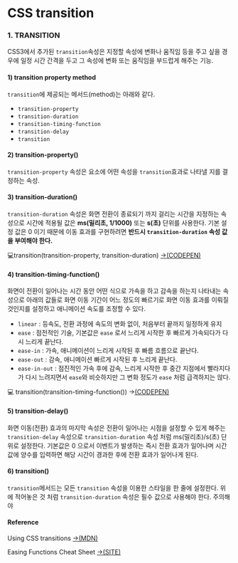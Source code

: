 # CSS transition

### 1. TRANSITION

CSS3에서 추가된 `transition`속성은 지정할 속성에 변화나 움직임 등을 주고 싶을 경우에 일정 시간 간격을 두고 그 속성에 변화 또는 움직임을 부드럽게 해주는 기능.

#### 1\) transition property method

`transition`에 제공되는 메서드\(method\)는 아래와 같다.

* `transition-property`
* `transition-duration`
* `transition-timing-function`
* `transition-delay`
* `transition`

#### 2\) transition-property\(\)

`transition-property` 속성은 요소에 어떤 속성을 `transition`효과로 나타낼 지를 결정하는 속성.

#### 3\) transition-duration\(\)

`transition-duration` 속성은 화면 전환이 종료되기 까지 걸리는 시간을 지정하는 속성으로 시간에 적용될 값은 **ms\(밀리초, 1/1000\)** 또는 **s\(초\)** 단위를 사용한다. 기본 설정 값은 0 이기 때문에 이동 효과를 구현하려면 **반드시 `transition-duration` 속성 값을 부여해야 한다.**

💻transition\(transition-property, transition-duration\) [→\(CODEPEN\)](https://codepen.io/vi2920va/full/xxEBJzm)

#### 4\) transition-timing-function\(\)

화면이 전환이 일어나는 시간 동안 어떤 식으로 가속을 하고 감속을 하는지 나타내는 속성으로 아래의 값들로 화면 이동 기간이 어느 정도의 빠르기로 화면 이동 효과를 이뤄질 것인지를 설정하고 애니메이션 속도를 조정할 수 있다.

* `linear` : 등속도, 전환 과정에 속도의 변화 없이, 처음부터 끝까지 일정하게 유지
* `ease` : 점전적인 기술, 기본값은 `ease` 로서 느리게 시작한 후 빠르게 가속되다가 다시 느리게 끝난다.
* `ease-in` : 가속, 애니메이션이 느리게 시작된 후 빠름 흐름으로 끝난다.
* `ease-out` : 감속, 애니메이션 빠르게 시작된 후 느리게 끝난다.
* `ease-in-out` : 점진적인 가속 후에 감속, 느리게 시작한 후 중간 지점에서 빨라지다가 다시 느려지면서 `ease`와 비슷하지만 그 변화 정도가 `ease` 처럼 급격하지는 않다.

💻 transition\(transition-timing-function\(\)\) →[\(CODEPEN\)](https://codepen.io/vi2920va/full/oNzVPbX)

#### 5\) transition-delay\(\)

 화면 이동\(전환\) 효과의 마지막 속성은 전환이 일어나는 시점을 설정할 수 있게 해주는`transition-delay` 속성으로 `transition-duration` 속성 처럼  ms\(밀리초\)/s\(초\) 단위로 설정한다. 기본값은 0 으로서 이벤트가 발생하는 즉시 전환 효과가 일어나며  시간 값에 양수를 입력하면 해당 시간이 경과한 후에 전환 효과가 일어나게 된다.

#### 6\) transition\(\)

`transition`메서드는 모든 `transition` 속성을 이용한 스타일을 한 줄에 설정한다. 위에 적어놓은 것 처럼 `transition-duration` 속성은 필수 값으로 사용해야 한다. 주의해야



#### Reference

Using CSS transitions [→\(MDN\)](https://developer.mozilla.org/en-US/docs/Web/CSS/CSS_Transitions/Using_CSS_transitions)

 Easing Functions Cheat Sheet [→\(SITE\)](https://easings.net/)

####   



